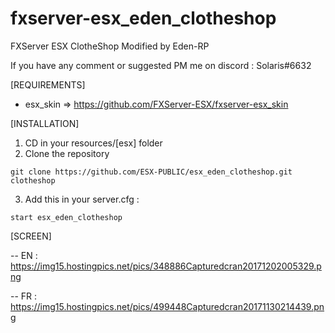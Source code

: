 # fxserver-esx_eden_clotheshop
FXServer ESX ClotheShop Modified by Eden-RP

If you have any comment or suggested PM me on discord : Solaris#6632

[REQUIREMENTS]

- esx_skin => https://github.com/FXServer-ESX/fxserver-esx_skin

[INSTALLATION]

1) CD in your resources/[esx] folder
2) Clone the repository
```
git clone https://github.com/ESX-PUBLIC/esx_eden_clotheshop.git clotheshop
```
3) Add this in your server.cfg :

```
start esx_eden_clotheshop
```

[SCREEN]

-- EN : https://img15.hostingpics.net/pics/348886Capturedcran20171202005329.png

-- FR : https://img15.hostingpics.net/pics/499448Capturedcran20171130214439.png

